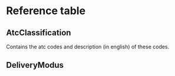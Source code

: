 # Reference table
## AtcClassification
Contains the atc codes and description (in english) of these codes.  

## DeliveryModus
